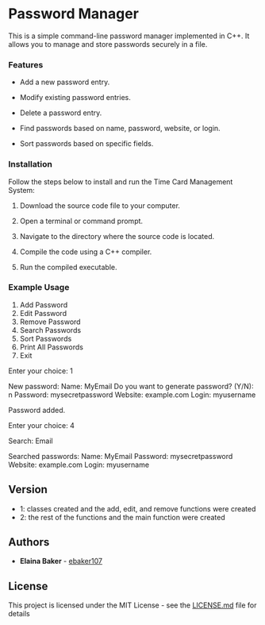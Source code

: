 # Password Manager

This is a simple command-line password manager implemented in C++. It allows you to manage and store passwords securely in a file.

### Features
- Add a new password entry.

- Modify existing password entries.

- Delete a password entry.

- Find passwords based on name, password, website, or login.

- Sort passwords based on specific fields.

### Installation

Follow the steps below to install and run the Time Card Management System:

1. Download the source code file to your computer.

2. Open a terminal or command prompt.

3. Navigate to the directory where the source code is located.

4. Compile the code using a C++ compiler.

5. Run the compiled executable.

### Example Usage

1. Add Password
2. Edit Password
3. Remove Password
4. Search Passwords
5. Sort Passwords
6. Print All Passwords
7. Exit

Enter your choice: 1

New password:
Name: MyEmail
Do you want to generate password? (Y/N): n
Password: mysecretpassword
Website: example.com
Login: myusername

Password added.

Enter your choice: 4

Search: Email

Searched passwords:
Name: MyEmail
Password: mysecretpassword
Website: example.com
Login: myusername

## Version

* 1: classes created and the add, edit, and remove functions were created
* 2: the rest of the functions and the main function were created

## Authors

* **Elaina Baker** - [ebaker107](https://github.com/ebaker107)
  
## License

This project is licensed under the MIT License - see the [LICENSE.md](LICENSE.md) file for details
